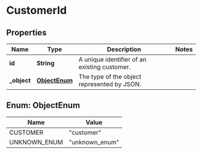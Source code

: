 

# CustomerId


## Properties

| Name | Type | Description | Notes |
|------------ | ------------- | ------------- | -------------|
|**id** | **String** | A unique identifier of an existing customer. |  |
|**_object** | [**ObjectEnum**](#ObjectEnum) | The type of the object represented by JSON. |  |



## Enum: ObjectEnum

| Name | Value |
|---- | -----|
| CUSTOMER | &quot;customer&quot; |
| UNKNOWN_ENUM | &quot;unknown_enum&quot; |



